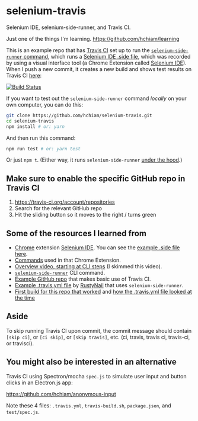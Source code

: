 # selenium-travis
Selenium IDE, selenium-side-runner, and Travis CI.

Just one of the things I'm learning. <https://github.com/hchiam/learning>

This is an example repo that has [Travis CI](https://travis-ci.org/hchiam/selenium-travis) set up to run the [`selenium-side-runner` command](https://selenium.dev/selenium-ide/docs/en/introduction/command-line-runner), which runs a [Selenium IDE .side file](https://github.com/hchiam/selenium-travis/blob/master/test.side), which was recorded by using a visual interface tool (a Chrome Extension called [Selenium IDE](https://chrome.google.com/webstore/detail/selenium-ide/mooikfkahbdckldjjndioackbalphokd)). When I push a new commit, it creates a new build and shows test results on Travis CI [here](https://travis-ci.com/hchiam/selenium-travis):

[![Build Status](https://travis-ci.org/hchiam/selenium-travis.svg?branch=master)](https://travis-ci.org/hchiam/selenium-travis)

If you want to test out the `selenium-side-runner` command _locally_ on your own computer, you can do this:

```bash
git clone https://github.com/hchiam/selenium-travis.git
cd selenium-travis
npm install # or: yarn
```

And then run this command:

```bash
npm run test # or: yarn test
```

Or just `npm t`. (Either way, it runs `selenium-side-runner` [under the hood](https://github.com/hchiam/selenium-travis/blob/master/package.json).)

## Make sure to enable the specific GitHub repo in Travis CI

1. https://travis-ci.org/account/repositories
2. Search for the relevant GitHub repo
3. Hit the sliding button so it moves to the right / turns green

## Some of the resources I learned from

* [Chrome](https://www.google.com/chrome) extension [Selenium IDE](https://chrome.google.com/webstore/detail/selenium-ide/mooikfkahbdckldjjndioackbalphokd). You can see the [example .side file here](https://github.com/hchiam/selenium-travis/blob/master/test.side).
* [Commands](https://selenium.dev/selenium-ide/docs/en/api/commands) used in that Chrome Extension.
* [Overview video, starting at CLI steps](https://youtu.be/uO8_Dfe4pd4?t=477) (I skimmed this video).
* [`selenium-side-runner`](https://selenium.dev/selenium-ide/docs/en/introduction/command-line-runner) CLI command.
* [Example GitHub repo](https://github.com/hchiam/travistest)  that makes basic use of Travis CI.
* [Example .travis.yml file](https://github.com/RustyNail/SeleniumIDEDemo/blob/master/.travis.yml) by [RustyNail](https://github.com/RustyNail) that uses `selenium-side-runner`.
* [First build for this repo that worked](https://travis-ci.com/hchiam/selenium-travis/builds/143188803) and [how the .travis.yml file looked at the time](https://github.com/hchiam/selenium-travis/blob/ac8d4abfa0dc3c799d24d8e5bf845d8dc26790b8/.travis.yml)

## Aside

To skip running Travis CI upon commit, the commit message should contain `[skip ci]`, or `[ci skip]`, or `[skip travis]`, etc. (ci, travis, travis ci, travis-ci, or travisci).

## You might also be interested in an alternative

Travis CI using Spectron/mocha `spec.js` to simulate user input and button clicks in an Electron.js app:

<https://github.com/hchiam/anonymous-input>

Note these 4 files: `.travis.yml`, `travis-build.sh`, `package.json`, and `test/spec.js`.
